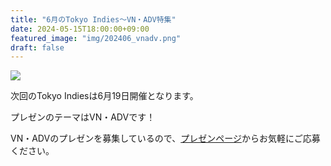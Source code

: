 ```yaml
---
title: "6月のTokyo Indies～VN・ADV特集"
date: 2024-05-15T18:00:00+09:00
featured_image: "img/202406_vnadv.png"
draft: false
---
```


![](/img/202406_vnadv.png)

次回のTokyo Indiesは6月19日開催となります。

プレゼンのテーマはVN・ADVです！

VN・ADVのプレゼンを募集しているので、[プレゼンページ](/present)からお気軽にご応募ください。
